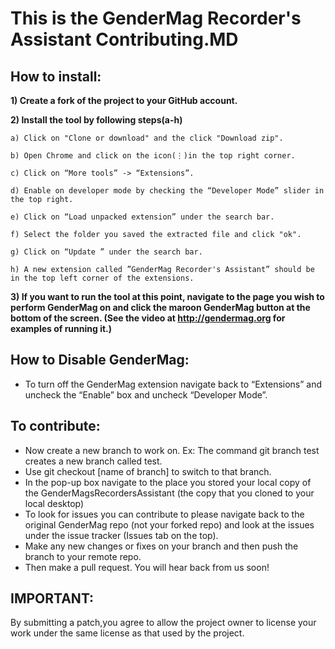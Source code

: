 # This is the GenderMag Recorder's Assistant Contributing.MD

## How to install:

**1) Create a fork of the project to your GitHub account.**

**2) Install the tool by following steps(a-h)**

    a) Click on "Clone or download" and the click "Download zip".
    
    b) Open Chrome and click on the icon(⋮)in the top right corner.
    
    c) Click on “More tools” -> “Extensions”.
    
    d) Enable on developer mode by checking the “Developer Mode” slider in the top right.
    
    e) Click on “Load unpacked extension” under the search bar.
    
    f) Select the folder you saved the extracted file and click "ok". 
    
    g) Click on “Update ” under the search bar.
    
    h) A new extension called ”GenderMag Recorder's Assistant” should be in the top left corner of the extensions.
    
**3) If you want to run the tool at this point, navigate to the page you wish to perform GenderMag on and click the maroon GenderMag button at the bottom of the screen. (See the video at http://gendermag.org for examples of running it.)**


## How to Disable GenderMag:
* To turn off the GenderMag extension navigate back to “Extensions” and uncheck the “Enable” box and uncheck “Developer Mode”.



## To contribute:
  *	Now create a new branch to work on. Ex: The command git branch test creates a new branch called test.
  *	Use git checkout [name of branch] to switch to that branch.
  * In the pop-up box navigate to the place you stored your local copy of the GenderMagsRecordersAssistant (the copy that you cloned to your local desktop)
*	To look for issues you can contribute to please navigate back to the original GenderMag repo (not your forked repo) and look at the issues under the issue tracker (Issues tab on the top).
*	Make any new changes or fixes on your branch and then push the branch to your remote repo.
*	Then make a pull request. You will hear back from us soon!


## IMPORTANT:
By submitting a patch,you agree to allow the project owner to license your work under the same license as that used by the project.
